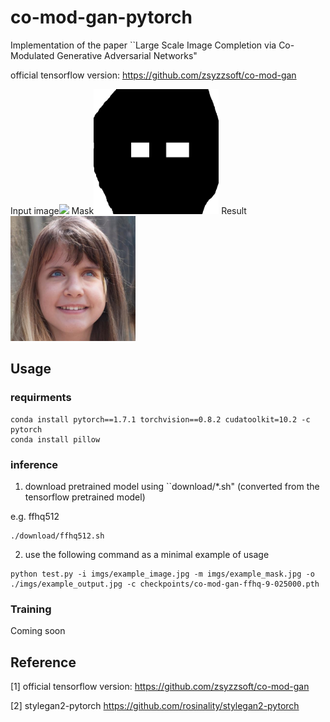 # co-mod-gan-pytorch
Implementation of the paper ``Large Scale Image Completion via Co-Modulated Generative Adversarial Networks"

official tensorflow version: https://github.com/zsyzzsoft/co-mod-gan

Input image<img src="imgs/fffhq_in.png" width=200> Mask<img src="imgs/ffhq_m.png" width=200>  Result<img src="imgs/example_output.jpg" width=200>  

## Usage

### requirments
```
conda install pytorch==1.7.1 torchvision==0.8.2 cudatoolkit=10.2 -c pytorch
conda install pillow
```

### inference 

1. download pretrained model using ``download/*.sh" (converted from the tensorflow pretrained model)

e.g. ffhq512

```
./download/ffhq512.sh
```

2. use the following command as a minimal example of usage

```
python test.py -i imgs/example_image.jpg -m imgs/example_mask.jpg -o ./imgs/example_output.jpg -c checkpoints/co-mod-gan-ffhq-9-025000.pth
```

### Training
Coming soon

## Reference

[1] official tensorflow version: https://github.com/zsyzzsoft/co-mod-gan

[2] stylegan2-pytorch https://github.com/rosinality/stylegan2-pytorch
